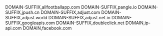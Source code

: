 DOMAIN-SUFFIX,allfootballapp.com
DOMAIN-SUFFIX,pangle.io
DOMAIN-SUFFIX,jpush.cn
DOMAIN-SUFFIX,adjust.com
DOMAIN-SUFFIX,adjust.world
DOMAIN-SUFFIX,adjust.net.in
DOMAIN-SUFFIX,googleapis.com
DOMAIN-SUFFIX,doubleclick.net
DOMAIN,ip-api.com
DOMAIN,facebook.com
